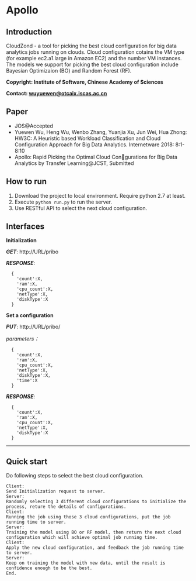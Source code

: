 # Apollo
## Introduction
CloudZond - a tool for picking the best cloud configuration for big data analytics jobs running on clouds. Cloud configuration cotains the VM type (for example ec2.a1.large in Amazon EC2) and the number VM instances. The models we support for picking the best cloud configuration include Bayesian Optimizaion (BO) and Random Forest (RF).

**Copyright: Institute of Software, Chinese Academy of Sciences**

**Contact: wuyuewen@otcaix.iscas.ac.cn**

## Paper

- JOS@Accepted
- Yuewen Wu, Heng Wu, Wenbo Zhang, Yuanjia Xu, Jun Wei, Hua Zhong:
HW3C: A Heuristic based Workload Classification and Cloud Configuration Approach for Big Data Analytics. Internetware 2018: 8:1-8:10
- Apollo: Rapid Picking the Optimal Cloud Congurations for Big Data Analytics by Transfer Learning@JCST, Submitted

## How to run
1. Download the project to local environment. Require python 2.7 at least.
2. Execute ```python run.py``` to run the server.
3. Use RESTful API to select the next cloud configuration.

## Interfaces

**Initialization**

_**GET**_: http://URL/pribo

**_RESPONSE_**:

```
  {
    'count':X,
    'ram':X,
    'cpu_count':X,
    'netType':X,
    'diskType':X
  }
```


**Set a configuration**

_**PUT**_: http://URL/pribo/

   _parameters：_
```
  {
    'count':X,
    'ram':X,
    'cpu_count':X,
    'netType':X,
    'diskType':X,
    'time':X
  }
```
_**RESPONSE**:_
```
  {
    'count':X,
    'ram':X,
    'cpu_count':X,
    'netType':X,
    'diskType':X
  }
```

---

## Quick start


Do following steps to select the best cloud configuration.
```
Client:
Send Initialization request to server.
Server:
Randomly selecting 3 different cloud configurations to initialize the process, reture the details of configurations.
Client:
Running the job using those 3 cloud configurations, put the job running time to server.
Server:
Training the model using BO or RF model, then return the next cloud configuration which will achieve optimal job running time.
Client:
Apply the new cloud configuration, and feedback the job running time to server.
Server:
Keep on training the model with new data, until the result is confidence enough to be the best.
End.
```
